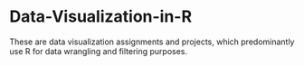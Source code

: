 # Data-Visualization-in-R
These are data visualization assignments and projects, which predominantly use R for data wrangling and filtering purposes.
